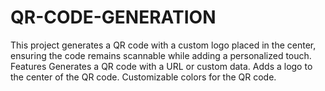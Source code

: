 # QR-CODE-GENERATION
This project generates a QR code with a custom logo placed in the center,
ensuring the code remains scannable while adding a personalized touch. 
Features Generates a QR code with a URL or custom data. 
Adds a logo to the center of the QR code. 
Customizable colors for the QR code.

